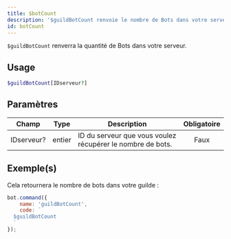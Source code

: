 ```yaml
---
title: $botCount
description: '$guildBotCount renvoie le nombre de Bots dans votre serveur.'
id: botCount
---
```


`$guildBotCount` renverra la quantité de Bots dans votre serveur.

## Usage

```php
$guildBotCount[IDserveur?]
```

## Paramètres

| Champ      | Type   | Description                                                | Obligatoire |
| ---------- | ------ | ---------------------------------------------------------- |:-----------:|
| IDserveur? | entier | ID du serveur que vous voulez récupérer le nombre de bots. |    Faux     |

## Exemple(s)

Cela retournera le nombre de bots dans votre guilde :

```javascript
bot.command({
    name: 'guildBotCount',
    code: `
  $guildBotCount
  `
});
```